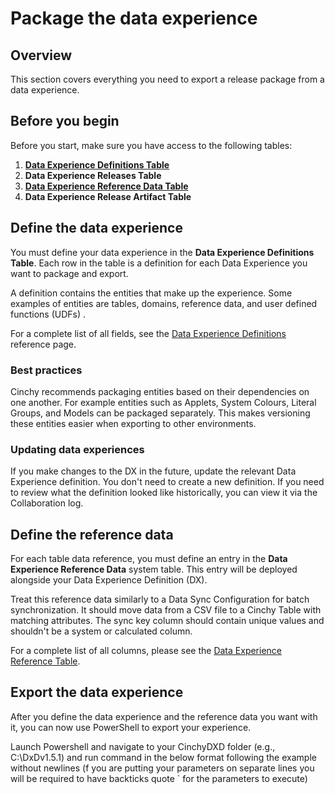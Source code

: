 # Package the data experience

## Overview

This section covers everything you need to export a release package from a data experience.

## Before you begin

Before you start, make sure you have access to the following tables:

1. [**Data Experience Definitions Table**](/guides-for-using-cinchy/builder-guides/cinchydxd-utility/References/data-experience-definitions.md)
1. **Data Experience Releases Table** 
1. [**Data Experience Reference Data Table**](/guides-for-using-cinchy/builder-guides/cinchydxd-utility/References/data-experience-reference.md)
1. **Data Experience Release Artifact Table**

## Define the data experience

You must define your data experience in the **Data Experience Definitions Table**. Each row in the table is a definition for each Data Experience you want to package and export. 

A definition contains the entities that make up the experience. Some examples of entities are tables, domains, reference data, and user defined functions (UDFs) . 

For a complete list of all fields, see the [Data Experience Definitions](../cinchydxd-utility/References/data-experience-definitions.md) reference page.


### Best practices

Cinchy recommends packaging entities based on their dependencies on one another. For example entities such as Applets, System Colours, Literal Groups, and Models can be packaged separately. This makes versioning these entities easier when exporting to other environments.

### Updating data experiences

If you make changes to the DX in the future, update the relevant Data Experience definition. You don't need to create a new definition. If you need to review what the definition looked like historically, you can view it via the Collaboration log.


## Define the reference data

For each table data reference, you must define an entry in the **Data Experience Reference Data** system table. This entry will be deployed alongside your Data Experience Definition (DX).

Treat this reference data similarly to a Data Sync Configuration for batch synchronization. It should move data from a CSV file to a Cinchy Table with matching attributes. The sync key column should contain unique values and shouldn't be a system or calculated column.

For a complete list of all columns, please see the [Data Experience Reference Table](../cinchydxd-utility/References/data-experience-reference.md).

## Export the data experience

After you define the data experience and the reference data you want with it, you can now use PowerShell to export your experience.

Launch Powershell and navigate to your CinchyDXD folder (e.g., C:\DxDv1.5.1) and run command in the below format following the example without newlines (f you are putting your parameters on separate lines you will be required to have backticks quote ` for the parameters to execute)